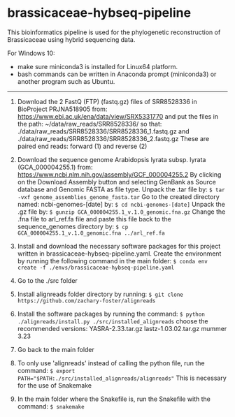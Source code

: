 # brassicaceae-hybseq-pipeline

This bioinformatics pipeline is used for the phylogenetic reconstruction of Brassicaceae using hybrid sequencing data.

For Windows 10: 
 - make sure miniconda3 is installed for Linux64 platform.
 - bash commands can be written in Anaconda prompt (miniconda3) or another program such as Ubuntu. 

---

1) Download the 2 FastQ (FTP) (fastq.gz) files of SRR8528336 in BioProject PRJNA518905 from:
https://www.ebi.ac.uk/ena/data/view/SRX5331770
and put the files in the path: ~/data/raw_reads/SRR8528336/
so that: ./data/raw_reads/SRR8528336/SRR8528336_1.fastq.gz and ./data/raw_reads/SRR8528336/SRR8528336_2.fastq.gz 
These are paired end reads: forward (1) and reverse (2)

2) Download the sequence genome Arabidopsis lyrata subsp. lyrata (GCA_000004255.1) from:
https://www.ncbi.nlm.nih.gov/assembly/GCF_000004255.2
By clicking on the Download Assembly button and selecting GenBank as Source database and Genomic FASTA as file type.
Unpack the .tar file by:
`$ tar -vxf genome_assemblies_genome_fasta.tar`
Go to the created directory named: ncbi-genomes-[date] by:
`$ cd ncbi-genomes-[date]`
Unpack the .gz file by:
`$ gunzip GCA_000004255.1_v.1.0_genomic.fna.gz`
Change the .fna file to arl_ref.fa file and paste this file back to the sequence_genomes directory by:
`$ cp GCA_000004255.1_v.1.0_genomic.fna ../arl_ref.fa`

3) Install and download the necessary software packages for this project written in brassicaceae-hybseq-pipeline.yaml. 
Create the environment by running the following command in the main folder:
`$ conda env create -f ./envs/brassicaceae-hybseq-pipeline.yaml`

4) Go to the ./src folder

5) Install alignreads folder directory by running: 
`$ git clone https://github.com/zachary-foster/alignreads`

6) Install the software packages by running the command:
`$ python ./alignreads/install.py ./src/installed_alignreads`
choose the recommended versions:
YASRA-2.33.tar.gz
lastz-1.03.02.tar.gz
mummer 3.23

7) Go back to the main folder

8) To only use 'alignreads' instead of calling the python file, run the command:
`$ export PATH="$PATH:./src/installed_alignreads/alignreads"`
This is necessary for the use of Snakemake

9) In the main folder where the Snakefile is, run the Snakefile with the command:
`$ snakemake`


